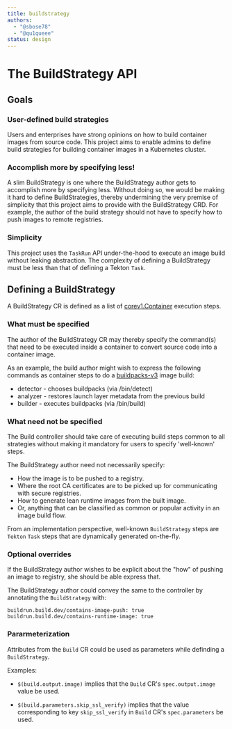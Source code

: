 ```yaml
---
title: buildstrategy
authors:
  - "@sbose78"
  - "@qu1queee"
status: design
---
```


# The BuildStrategy API


## Goals

### User-defined build strategies

Users and enterprises have strong opinions on how to build container images from source code. 
This project aims to enable admins to define build strategies for building container images in a Kubernetes cluster.

### Accomplish more by specifying less!

A slim BuildStrategy is one where the BuildStrategy author gets to accomplish more by specifying less. Without doing so,
we would be making it hard to define BuildStrategies, thereby undermining the very premise of simplicity that this project 
aims to provide with the BuildStrategy CRD. For example, the author of the build strategy should not have to specify how to push images to 
remote registries.

### Simplicity

This project uses the `TaskRun` API under-the-hood to execute an image build without leaking abstraction. The complexity of defining
a BuildStrategy must be less than that of defining a Tekton `Task`.

## Defining a BuildStrategy

A BuildStrategy CR is defined as a list of [corev1.Container](https://kubernetes.io/docs/reference/generated/kubernetes-api/v1.11/#container-v1-core)
execution steps.

### What must be specified


The author of the BuildStrategy CR may thereby specify the command(s) that need to be executed inside a container to convert source code
into a container image.

As an example, the build author might wish to express the following commands as container steps to do a [buildpacks-v3](https://github.com/buildpacks/lifecycle) image build:

* detector - chooses buildpacks (via /bin/detect)
* analyzer - restores launch layer metadata from the previous build
* builder - executes buildpacks (via /bin/build)

### What need not be specified

The Build controller should take care of executing build steps common to all strategies without making it mandatory
for users to specify 'well-known' steps. 

The BuildStrategy author need not necessarily specify:
 
* How the image is to be pushed to a registry. 
* Where the root CA certificates are to be picked up for communicating with secure registries.
* How to generate lean runtime images from the built image.
* Or, anything that can be classified as common or popular activity in an image build flow. 
 

From an implementation perspective, well-known `BuildStrategy` steps are `Tekton` `Task` steps that are dynamically generated 
on-the-fly.

### Optional overrides
 
If the BuildStrategy author wishes to be explicit about the "how" of pushing an image to registry, she should be able
express that. 

The BuildStrategy author could convey the same to the controller by annotating the `BuildStrategy`
 with:
 
 ```
 buildrun.build.dev/contains-image-push: true
 buildrun.build.dev/contains-runtime-image: true
 ```

### Pararmeterization

Attributes from the `Build` CR could be used as parameters while definding a `BuildStrategy`.

Examples:

* `$(build.output.image)` implies that the `Build` CR's `spec.output.image` value be used.

* `$(build.parameters.skip_ssl_verify)` implies that the value corresponding to key `skip_ssl_verify` in `Build` CR's `spec.parameters` be used.


